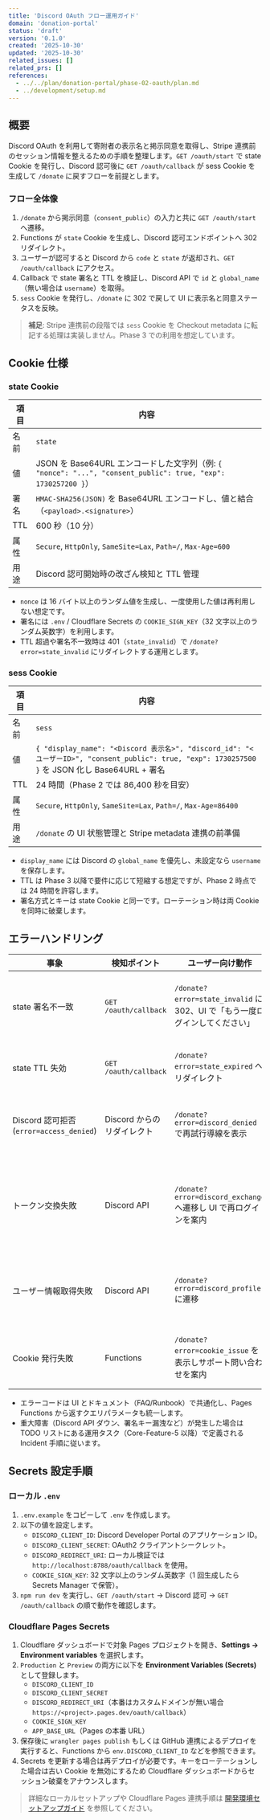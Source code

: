 ```yaml
---
title: 'Discord OAuth フロー運用ガイド'
domain: 'donation-portal'
status: 'draft'
version: '0.1.0'
created: '2025-10-30'
updated: '2025-10-30'
related_issues: []
related_prs: []
references:
  - ../../plan/donation-portal/phase-02-oauth/plan.md
  - ../development/setup.md
---
```


## 概要

Discord OAuth を利用して寄附者の表示名と掲示同意を取得し、Stripe 連携前のセッション情報を整えるための手順を整理します。`GET /oauth/start` で state Cookie を発行し、Discord 認可後に `GET /oauth/callback` が sess Cookie を生成して `/donate` に戻すフローを前提とします。

### フロー全体像

1. `/donate` から掲示同意（`consent_public`）の入力と共に `GET /oauth/start` へ遷移。
2. Functions が `state` Cookie を生成し、Discord 認可エンドポイントへ 302 リダイレクト。
3. ユーザーが認可すると Discord から `code` と `state` が返却され、`GET /oauth/callback` にアクセス。
4. Callback で state 署名と TTL を検証し、Discord API で `id` と `global_name`（無い場合は `username`）を取得。
5. `sess` Cookie を発行し、`/donate` に 302 で戻して UI に表示名と同意ステータスを反映。

> **補足**: Stripe 連携前の段階では `sess` Cookie を Checkout metadata に転記する処理は実装しません。Phase 3 での利用を想定しています。

## Cookie 仕様

### state Cookie

| 項目 | 内容 |
| --- | --- |
| 名前 | `state` |
| 値 | JSON を Base64URL エンコードした文字列（例: `{ "nonce": "...", "consent_public": true, "exp": 1730257200 }`） |
| 署名 | `HMAC-SHA256(JSON)` を Base64URL エンコードし、値と結合（`<payload>.<signature>`） |
| TTL | 600 秒（10 分） |
| 属性 | `Secure`, `HttpOnly`, `SameSite=Lax`, `Path=/`, `Max-Age=600` |
| 用途 | Discord 認可開始時の改ざん検知と TTL 管理 |

- `nonce` は 16 バイト以上のランダム値を生成し、一度使用した値は再利用しない想定です。
- 署名には `.env` / Cloudflare Secrets の `COOKIE_SIGN_KEY`（32 文字以上のランダム英数字）を利用します。
- TTL 超過や署名不一致時は 401（`state_invalid`）で `/donate?error=state_invalid` にリダイレクトする運用とします。

### sess Cookie

| 項目 | 内容 |
| --- | --- |
| 名前 | `sess` |
| 値 | `{ "display_name": "<Discord 表示名>", "discord_id": "<ユーザーID>", "consent_public": true, "exp": 1730257500 }` を JSON 化し Base64URL + 署名 |
| TTL | 24 時間（Phase 2 では 86,400 秒を目安） |
| 属性 | `Secure`, `HttpOnly`, `SameSite=Lax`, `Path=/`, `Max-Age=86400` |
| 用途 | `/donate` の UI 状態管理と Stripe metadata 連携の前準備 |

- `display_name` には Discord の `global_name` を優先し、未設定なら `username` を保存します。
- TTL は Phase 3 以降で要件に応じて短縮する想定ですが、Phase 2 時点では 24 時間を許容します。
- 署名方式とキーは state Cookie と同一です。ローテーション時は両 Cookie を同時に破棄します。

## エラーハンドリング

| 事象 | 検知ポイント | ユーザー向け動作 | ログ/対応 |
| --- | --- | --- | --- |
| state 署名不一致 | `GET /oauth/callback` | `/donate?error=state_invalid` に 302、UI で「もう一度ログインしてください」 | `warn` ログに `requestId` とエラー種別のみ記録。 |
| state TTL 失効 | `GET /oauth/callback` | `/donate?error=state_expired` へリダイレクト | `warn` ログと共に `nonce` を破棄。 |
| Discord 認可拒否 (`error=access_denied`) | Discord からのリダイレクト | `/donate?error=discord_denied` で再試行導線を表示 | `info` レベルで拒否を記録、再認可を案内。 |
| トークン交換失敗 | Discord API | `/donate?error=discord_exchange` へ遷移し UI で再ログインを案内 | `error` ログ（HTTP ステータスと Discord レスポンス ID のみ）。 |
| ユーザー情報取得失敗 | Discord API | `/donate?error=discord_profile` に遷移 | `error` ログ。必要なら Discord 側の状態を確認。 |
| Cookie 発行失敗 | Functions | `/donate?error=cookie_issue` を表示しサポート問い合わせを案内 | `error` ログと共に Cloudflare Logs で詳細調査。 |

- エラーコードは UI とドキュメント（FAQ/Runbook）で共通化し、Pages Functions から返すクエリパラメータも統一します。
- 重大障害（Discord API ダウン、署名キー漏洩など）が発生した場合は TODO リストにある運用タスク（Core-Feature-5 以降）で定義される Incident 手順に従います。

## Secrets 設定手順

### ローカル `.env`

1. `.env.example` をコピーして `.env` を作成します。
2. 以下の値を設定します。
   - `DISCORD_CLIENT_ID`: Discord Developer Portal のアプリケーション ID。
   - `DISCORD_CLIENT_SECRET`: OAuth2 クライアントシークレット。
   - `DISCORD_REDIRECT_URI`: ローカル検証では `http://localhost:8788/oauth/callback` を使用。
   - `COOKIE_SIGN_KEY`: 32 文字以上のランダム英数字（1 回生成したら Secrets Manager で保管）。
3. `npm run dev` を実行し、`GET /oauth/start` → Discord 認可 → `GET /oauth/callback` の順で動作を確認します。

### Cloudflare Pages Secrets

1. Cloudflare ダッシュボードで対象 Pages プロジェクトを開き、**Settings → Environment variables** を選択します。
2. `Production` と `Preview` の両方に以下を **Environment Variables (Secrets)** として登録します。
   - `DISCORD_CLIENT_ID`
   - `DISCORD_CLIENT_SECRET`
   - `DISCORD_REDIRECT_URI`（本番はカスタムドメインが無い場合 `https://<project>.pages.dev/oauth/callback`）
   - `COOKIE_SIGN_KEY`
   - `APP_BASE_URL`（Pages の本番 URL）
3. 保存後に `wrangler pages publish` もしくは GitHub 連携によるデプロイを実行すると、Functions から `env.DISCORD_CLIENT_ID` などを参照できます。
4. Secrets を更新する場合は再デプロイが必要です。キーをローテーションした場合は古い Cookie を無効にするため Cloudflare ダッシュボードからセッション破棄をアナウンスします。

> 詳細なローカルセットアップや Cloudflare Pages 連携手順は [開発環境セットアップガイド](../development/setup.md) を参照してください。
